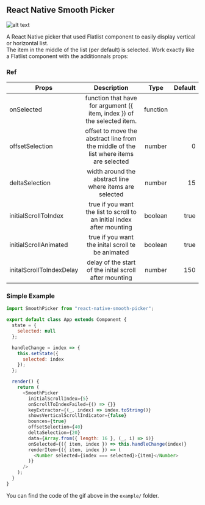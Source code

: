 ## React Native Smooth Picker

[example]: https://github.com/rdhox/react-native-smooth-picker/blob/master/assets/demo.gif "example react-native-smooth-picker"

![alt text][example]

A React Native picker that used Flatlist component to easily display vertical or horizontal list.  
The item in the middle of the list (per default) is selected. Work exactly like a Flatlist component with the additionnals props:

### Ref

| Props                    |                                      Description                                      |   Type   | Default |
| ------------------------ | :-----------------------------------------------------------------------------------: | :------: | ------: |
| onSelected               |        function that have for argument ({ item, index }) of the selected item.        | function |         |
| offsetSelection          | offset to move the abstract line from the middle of the list where items are selected |  number  |       0 |
| deltaSelection           |                width around the abstract line where items are selected                |  number  |      15 |
| initialScrollToIndex     |        true if you want the list to scroll to an initial index after mounting         | boolean  |    true |
| initialScrollAnimated    |                   true if you want the inital scroll te be animated                   | boolean  |    true |
| initalScrollToIndexDelay |                delay of the start of the inital scroll after mounting                 |  number  |     150 |

### Simple Example

```javascript
import SmoothPicker from "react-native-smooth-picker";

export default class App extends Component {
  state = {
    selected: null
  };

  handleChange = index => {
    this.setState({
      selected: index
    });
  };

  render() {
    return (
      <SmoothPicker
        initialScrollIndex={5}
        onScrollToIndexFailed={() => {}}
        keyExtractor={(_, index) => index.toString()}
        showsVerticalScrollIndicator={false}
        bounces={true}
        offsetSelection={40}
        deltaSelection={20}
        data={Array.from({ length: 16 }, (_, i) => i)}
        onSelected={({ item, index }) => this.handleChange(index)}
        renderItem={({ item, index }) => (
          <Number selected={index === selected}>{item}</Number>
        )}
      />
    );
  }
}
```

You can find the code of the gif above in the `example/` folder.
